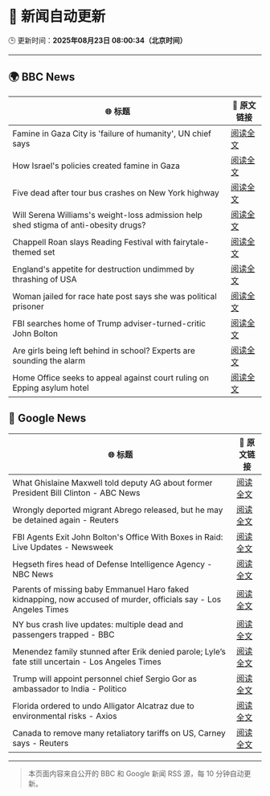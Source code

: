 # 🧠 新闻自动更新

🕒 更新时间：**2025年08月23日 08:00:34（北京时间）**

---

## 🌍 BBC News

| 🌐 标题 | 🔗 原文链接 |
|--------|-------------|
| Famine in Gaza City is 'failure of humanity', UN chief says | [阅读全文](https://www.bbc.com/news/articles/c05ed5rgld3o?at_medium=RSS&at_campaign=rss) |
| How Israel's policies created famine in Gaza | [阅读全文](https://www.bbc.com/news/articles/ckg4p90z1kxo?at_medium=RSS&at_campaign=rss) |
| Five dead after tour bus crashes on New York highway | [阅读全文](https://www.bbc.com/news/articles/cm2kp312ryxo?at_medium=RSS&at_campaign=rss) |
| Will Serena Williams's weight-loss admission help shed stigma of anti-obesity drugs? | [阅读全文](https://www.bbc.com/news/articles/c8de89lg21jo?at_medium=RSS&at_campaign=rss) |
| Chappell Roan slays Reading Festival with fairytale-themed set | [阅读全文](https://www.bbc.com/news/articles/cr74p245zdlo?at_medium=RSS&at_campaign=rss) |
| England's appetite for destruction undimmed by thrashing of USA | [阅读全文](https://www.bbc.com/sport/rugby-union/articles/cp94p2y9rl3o?at_medium=RSS&at_campaign=rss) |
| Woman jailed for race hate post says she was political prisoner | [阅读全文](https://www.bbc.com/news/articles/ce83pj1ggmeo?at_medium=RSS&at_campaign=rss) |
| FBI searches home of Trump adviser-turned-critic John Bolton | [阅读全文](https://www.bbc.com/news/articles/c98lre1vqn4o?at_medium=RSS&at_campaign=rss) |
| Are girls being left behind in school? Experts are sounding the alarm | [阅读全文](https://www.bbc.com/news/articles/cx2q189kv7yo?at_medium=RSS&at_campaign=rss) |
| Home Office seeks to appeal against court ruling on Epping asylum hotel | [阅读全文](https://www.bbc.com/news/articles/cy5p2ye95z9o?at_medium=RSS&at_campaign=rss) |

## 📰 Google News

| 🌐 标题 | 🔗 原文链接 |
|--------|-------------|
| What Ghislaine Maxwell told deputy AG about former President Bill Clinton - ABC News | [阅读全文](https://news.google.com/rss/articles/CBMioAFBVV95cUxQTlBpQmJoNUxUSWdRMXNCcW5mV2tPeFBfMWR2ZllJLUVweDBqMzFFNy11MUJtRlJQTDZDUTM5eWZ2cW9tTWFrTUxhYmt3N2gyY19KY3Q3U1lnWGhWSXZVSjZPUTFSX0o3TmR0OFZUZzJtNzdUczNiUGJiYy14ZmJjSHg3empaWXNuajNpYW5FQXlUcE43ZXFhenV6STl0Nzc10gGmAUFVX3lxTE92NVFhcFR4VVFNSkxGT19JYlNnWmNjNXV6WlZVQ2pNWVdrRkExdUdHUTVoU1hWRWw5NWs3MXZaZ3pQWHNSRTBkQ29KUjhoNFZyX0I5S1k1LThCd3g4MmRiUHJ6UW1wdlFsVGpGNHo2bWxwSlQyWV93OG9falRWLWVFRmlLcVRWVE5xMkRsMmdGTk1fbV9XeUhqb2VDa3dYZ3R6OXVfVkE?oc=5) |
| Wrongly deported migrant Abrego released, but he may be detained again - Reuters | [阅读全文](https://news.google.com/rss/articles/CBMirwFBVV95cUxQMVJHa3FBRm1SWGVZd09BYmd6Sm05eWZEaDFWb2VPN3p6NHBNWHlWOUNsMkFCQTVFbl9pX1AwaGVTQ19lLVhYTm9GUVEtWXRvbmluTGtzMnJFRVdUaFRfUWpLaHdDbDRxRU0zOTBKcnpXejZvc0pMeGJ1RWhMMzA3eHhGaG5PSVhibXYxdDFJalNOdDZYMG9lQXBzV3JOV05jUUlQWm1OTXRVTl9MMUY4?oc=5) |
| FBI Agents Exit John Bolton's Office With Boxes in Raid: Live Updates - Newsweek | [阅读全文](https://news.google.com/rss/articles/CBMie0FVX3lxTE90U28wbkFrVlBBLS1ibmV0X18ydHJiQW02aTBEQm1janQxWXdnWVN0TUppWF9KRXlPcUVfYlRlM19FckxBYmJxU1Z4MFNGR1htbno5NVdWSmlYNlZVTEwybndPTzkzencyVWY2dDNCVWhOMUdQMGZMZEFKUQ?oc=5) |
| Hegseth fires head of Defense Intelligence Agency - NBC News | [阅读全文](https://news.google.com/rss/articles/CBMirAFBVV95cUxNdVMwdGx3Xy0yMTY5VUhwVzRSa0pVQmQ3X0hfWVRkSmc3Zmp1Z2dvbHgtSE9KOEJRQkVvNVRwYXhIVm9ZaGQySTFFTndzenJCeENZOFRaNFRwUHc1bUpNVWlTU3RGVXhlbVV2aU51MXZMVDVteEI1QWU2d0VORkc2bW5hSU1UTEk2dXVNMTlXSm5SWl8xeFowaUFoQmtaUFFFd2Q0b2hqQ1pHcXgw0gFWQVVfeXFMTTBfUlBYaHliZVZONTZQUUlPWExQVlFqeUpZQXlPNlUwTWs5ZngtVzlId2s1dUpadXRvVjBBaTh4UHlrSXRKZHlON3J0c3BQdm43OE4zd0E?oc=5) |
| Parents of missing baby Emmanuel Haro faked kidnapping, now accused of murder, officials say - Los Angeles Times | [阅读全文](https://news.google.com/rss/articles/CBMivgFBVV95cUxOTGFYdkNzYjdfZmYzQzFQakp4R21VUG9QZG9zbDkwbkJoZjRDN29LMjhjQmF1QTBrWnlHZlV1VHluWVR2bEo5R2hqSjZSSUtoWmd1S2s4aGtSYzhrTkRQRzBPRkhoS0dkQ3VCbzJOQmwtZ0liTTVmVTFxRW1mSUl1ZTlPYjJSMURMcGo0eVhuQnEzS3c4WTN1THdTeXh5OUZ2cnlrbkVMSlZGNW5uRThla0NDR2t6UGVILVBzWHdR?oc=5) |
| NY bus crash live updates: multiple dead and passengers trapped - BBC | [阅读全文](https://news.google.com/rss/articles/CBMiVEFVX3lxTFAtbXRjN3NJY0pScUpaNGE5d1NJR3YzcXNBYW1uVjZxc2hiYk9Nc05yYUg1OEx2dVFwLXZaaUI0M3JGbVd5T09KeWxYdm90RVVYTDc5eQ?oc=5) |
| Menendez family stunned after Erik denied parole; Lyle’s fate still uncertain - Los Angeles Times | [阅读全文](https://news.google.com/rss/articles/CBMikwFBVV95cUxObHV5bTJwQ3JnQVpWUzB2bnF2d0xWLWVTczdXN0J0NVJETEI5OEtkM19PUVM5YmV1Wk1rb2FRajFIazAyaElmcHpKd3RwRmR2bTRHdWNFZkszXzVPcFRZVmdPalhwcGpraTNNT1VXazY0VFlvckZiazFTdW5zMGpGX2JjMzhKZFc4ZnhsUk1KTE1pckU?oc=5) |
| Trump will appoint personnel chief Sergio Gor as ambassador to India - Politico | [阅读全文](https://news.google.com/rss/articles/CBMifEFVX3lxTE9aYWM5YTZ5ZXd1RTlQaHdPeC16U2hDSkhUWDUxZWlGTmNONFR6MlVRMWJwbHFQQkZvOWpJdEUxdWxoZVdtWTZSTmlOM0VhMkFDVEFZb04zdTFpbDZVcXZzZ3FPbG8wYUJjSmUwVWttZzhueFkzQkkzZXFiNmg?oc=5) |
| Florida ordered to undo Alligator Alcatraz due to environmental risks - Axios | [阅读全文](https://news.google.com/rss/articles/CBMimAFBVV95cUxPWUhCM2s4UW1VcWF1ZVRXeU1la1ZVeFM5dWFEOU42WkZkYzBKdUZhTHl4UzlxdXF5MXhqVU5NOXJPZ0NINHVRaWY2VXh6Z3k3ZmdDZUlTTjRBNm91VW1vaW93SXp6SG1EY1d6dURhQVdlOUYtbFRtckVCajZ1dENLejNFcU8xSWtKYUxlbHExMnF0MU96MzN6RA?oc=5) |
| Canada to remove many retaliatory tariffs on US, Carney says - Reuters | [阅读全文](https://news.google.com/rss/articles/CBMipwFBVV95cUxOTUFBZmpMdWFnUDFZdU96SFFrcWhYSkJtOXlsZkxGQ0JST21JZXRGbG9uTTNXQ0d6YlVrcTFsYXFyeWVvUVVra1BzaG5VcmRxZFZNTDE5UXFOd0g2NDNlWWprZEZUek5HbGNpUFhEZWtSVFNXUWdkN0tnVy1waHBsS0hmWFhkRWdaOVJldmc3UjVvcFVZbUVPd3ZWVkx6TzRaV19CRVBfSQ?oc=5) |

---
> 本页面内容来自公开的 BBC 和 Google 新闻 RSS 源，每 10 分钟自动更新。
